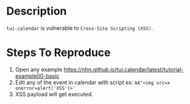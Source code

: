 # Description

`tui-calendar` is vulnerable to `Cross-Site Scripting (XSS)`.

# Steps To Reproduce

1. Open any example https://nhn.github.io/tui.calendar/latest/tutorial-example00-basic
2. Edit any of the event in calendar with script ex: `AA"<img src=x onerror=alert('XSS')>'`
3. XSS payload will get executed.
